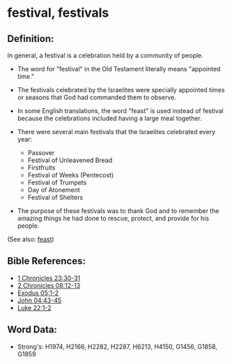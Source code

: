 # festival, festivals #

## Definition: ##

In general, a festival is a celebration held by a community of people.

* The word for "festival" in the Old Testament literally means "appointed time."
* The festivals celebrated by the Israelites were specially appointed times or seasons that God had commanded them to observe.
* In some English translations, the word "feast" is used instead of festival because the celebrations included having a large meal together.
* There were several main festivals that the Israelites celebrated every year:

  * Passover
  * Festival of Unleavened Bread
  * Firstfruits
  * Festival of Weeks (Pentecost)
  * Festival of Trumpets
  * Day of Atonement
  * Festival of Shelters

* The purpose of these festivals was to thank God and to remember the amazing things he had done to rescue, protect, and provide for his people.

(See also: [feast](../other/feast.md))

## Bible References: ##

* [1 Chronicles 23:30-31](rc://en/tn/help/1ch/23/30)
* [2 Chronicles 08:12-13](rc://en/tn/help/2ch/08/12)
* [Exodus 05:1-2](rc://en/tn/help/exo/05/01)
* [John 04:43-45](rc://en/tn/help/jhn/04/43)
* [Luke 22:1-2](rc://en/tn/help/luk/22/01)

## Word Data: ##

* Strong's: H1974, H2166, H2282, H2287, H6213, H4150, G1456, G1858, G1859
